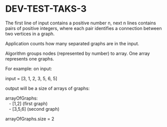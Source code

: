 # DEV-TEST-TAKS-3

The first line of input contains a positive number n, 
next n lines contains pairs of positive integers, where each pair identifies 
a connection between two vertices in a graph.

Application counts how many separated graphs are in the input.
 
Algorithm groups nodes (represented by number) to array. One array represents one graphs. 
 
 For example: on input:
 
 input = [3, 1, 2, 3, 5, 6, 5] 
 
 output will be a size of arrays of graphs:
 
 arrayOfGraphs: <br/>
   &nbsp;&nbsp; - [1,2] (first graph)<br/>
   &nbsp;&nbsp; - [3,5,6] (second graph)
   
 arrayOfGraphs.size = 2
 
 

